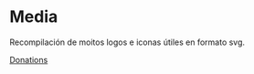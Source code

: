 # Media

Recompilación de moitos logos e iconas útiles en formato svg.

[Donations](https://github.com/Ran-n/doc/blob/main/doazóns.md)
